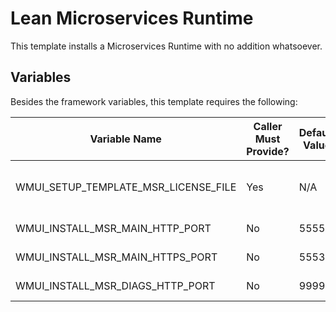 # Lean Microservices Runtime

This template installs a Microservices Runtime with no addition whatsoever.

## Variables

Besides the framework variables, this template requires the following:

|Variable Name|Caller Must Provide?|Default Value|Notes|
|-|-|-|-|
|WMUI_SETUP_TEMPLATE_MSR_LICENSE_FILE|Yes|N/A|User must provide a valid license|
|WMUI_INSTALL_MSR_MAIN_HTTP_PORT|No|5555|Main Http port|
|WMUI_INSTALL_MSR_MAIN_HTTPS_PORT|No|5553|Main Http/s port|
|WMUI_INSTALL_MSR_DIAGS_HTTP_PORT|No|9999|Diagnostics port|
